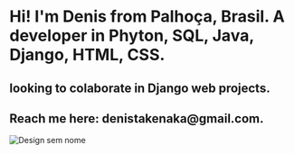<h1>Hi! I'm Denis from Palhoça, Brasil. A developer in Phyton, SQL, Java, Django, HTML, CSS.</h1>

<h2>looking to colaborate in Django web projects.</h2>
<h2>Reach me here: denistakenaka@gmail.com.</h2>


![Design sem nome](https://github.com/Dnstilt/Dnstilt/assets/99708461/19c4a255-d35a-4d02-bb21-b9512d1a08f2)
